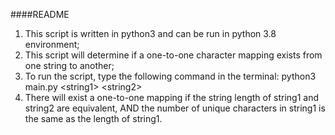 ####README
1) This script is written in python3 and can be run in python 3.8 environment;
2) This script will determine if a one-to-one character mapping exists from one string to another;
3) To run the script, type the following command in the terminal: python3 main.py \<string1> \<string2>
4) There will exist a one-to-one mapping if the string length of string1 and string2 are equivalent, 
AND the number of unique characters in string1 is the same as the length of string1.
